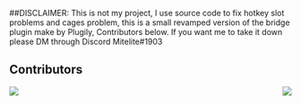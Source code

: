 ##DISCLAIMER: This is not my project, I use source code to fix hotkey slot problems and cages problem, this is a small revamped version of the bridge plugin make by Plugily, Contributors below.
<h>If you want me to take it down please DM through Discord Mitelite#1903</h>
## Contributors

<a href="https://github.com/Plugily-Projects/TheBridge/graphs/contributors">
  <img src="https://contrib.rocks/image?repo=Plugily-Projects/TheBridge" />
</a>

<img align="right" src="https://i.imgur.com/BAHeLR2.png">
